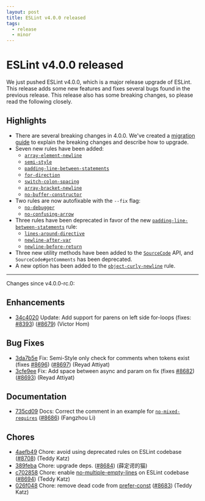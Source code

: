 ```yaml
---
layout: post
title: ESLint v4.0.0 released
tags:
  - release
  - minor
---
```

# ESLint v4.0.0 released

We just pushed ESLint v4.0.0, which is a major release upgrade of ESLint. This release adds some new features and fixes several bugs found in the previous release. This release also has some breaking changes, so please read the following closely.


## Highlights

* There are several breaking changes in 4.0.0. We've created a [migration guide](/docs/user-guide/migrating-to-4.0.0) to explain the breaking changes and describe how to upgrade.
* Seven new rules have been added:
  * [`array-element-newline`](/docs/rules/array-element-newline)
  * [`semi-style`](/docs/rules/semi-style)
  * [`padding-line-between-statements`](/docs/rules/padding-line-between-statements)
  * [`for-direction`](/docs/rules/for-direction)
  * [`switch-colon-spacing`](/docs/rules/switch-colon-spacing)
  * [`array-bracket-newline`](/docs/rules/array-bracket-newline)
  * [`no-buffer-constructor`](/docs/rules/no-buffer-constructor)
* Two rules are now autofixable with the `--fix` flag:
  * [`no-debugger`](/docs/rules/no-debugger)
  * [`no-confusing-arrow`](/docs/rules/no-confusing-arrow)
* Three rules have been deprecated in favor of the new [`padding-line-between-statements`](/docs/rules/padding-line-between-statements) rule:
  * [`lines-around-directive`](/docs/rules/lines-around-directive)
  * [`newline-after-var`](/docs/rules/newline-after-var)
  * [`newline-before-return`](/docs/rules/newline-before-return)
* Three new utility methods have been added to the [`SourceCode`](/docs/developer-guide/working-with-rules#contextgetsourcecode) API, and `SourceCode#getComments` has been deprecated.
* A new option has been added to the [`object-curly-newline`](/docs/rules/object-curly-newline) rule.

---

Changes since v4.0.0-rc.0:

## Enhancements


* [34c4020](https://github.com/eslint/eslint/commit/34c4020) Update: Add support for parens on left side for-loops (fixes: [#8393](https://github.com/eslint/eslint/issues/8393)) ([#8679](https://github.com/eslint/eslint/issues/8679)) (Victor Hom)




## Bug Fixes


* [3da7b5e](https://github.com/eslint/eslint/commit/3da7b5e) Fix: Semi-Style only check for comments when tokens exist (fixes [#8696](https://github.com/eslint/eslint/issues/8696)) ([#8697](https://github.com/eslint/eslint/issues/8697)) (Reyad Attiyat)
* [3cfe9ee](https://github.com/eslint/eslint/commit/3cfe9ee) Fix: Add space between async and param on fix (fixes [#8682](https://github.com/eslint/eslint/issues/8682)) ([#8693](https://github.com/eslint/eslint/issues/8693)) (Reyad Attiyat)




## Documentation


* [735cd09](https://github.com/eslint/eslint/commit/735cd09) Docs: Correct the comment in an example for [`no-mixed-requires`](/docs/rules/no-mixed-requires) ([#8686](https://github.com/eslint/eslint/issues/8686)) (Fangzhou Li)








## Chores


* [4aefb49](https://github.com/eslint/eslint/commit/4aefb49) Chore: avoid using deprecated rules on ESLint codebase ([#8708](https://github.com/eslint/eslint/issues/8708)) (Teddy Katz)
* [389feba](https://github.com/eslint/eslint/commit/389feba) Chore: upgrade deps. ([#8684](https://github.com/eslint/eslint/issues/8684)) (薛定谔的猫)
* [c702858](https://github.com/eslint/eslint/commit/c702858) Chore: enable [no-multiple-empty-lines](/docs/rules/no-multiple-empty-lines) on ESLint codebase ([#8694](https://github.com/eslint/eslint/issues/8694)) (Teddy Katz)
* [026f048](https://github.com/eslint/eslint/commit/026f048) Chore: remove dead code from [prefer-const](/docs/rules/prefer-const) ([#8683](https://github.com/eslint/eslint/issues/8683)) (Teddy Katz)
